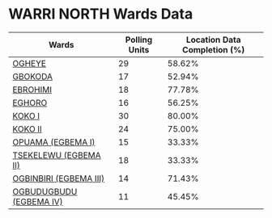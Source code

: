 
# WARRI  NORTH Wards Data

| Wards | Polling Units | Location Data Completion (%) |
| ---- | ----- | ------- |
| [OGHEYE](./wards/2403-ogheye) | 29 | 58.62% |
| [GBOKODA](./wards/2404-gbokoda) | 17 | 52.94% |
| [EBROHIMI](./wards/2405-ebrohimi) | 18 | 77.78% |
| [EGHORO](./wards/2406-eghoro) | 16 | 56.25% |
| [KOKO  I](./wards/2407-koko-i) | 30 | 80.00% |
| [KOKO  II](./wards/2408-koko-ii) | 24 | 75.00% |
| [OPUAMA (EGBEMA  I)](./wards/2409-opuama-(egbema-i)) | 15 | 33.33% |
| [TSEKELEWU  (EGBEMA  II)](./wards/2410-tsekelewu-(egbema-ii)) | 18 | 33.33% |
| [OGBINBIRI  (EGBEMA  III)](./wards/2411-ogbinbiri-(egbema-iii)) | 14 | 71.43% |
| [OGBUDUGBUDU  (EGBEMA  IV)](./wards/2412-ogbudugbudu-(egbema-iv)) | 11 | 45.45% |




